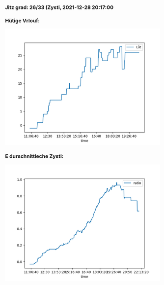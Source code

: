 ### Jitz grad: 26/33 (Zysti, 2021-12-28 20:17:00

### Hütige Vrlouf:
![Graph](Today.png)

### E durschnittleche Zysti:
![Graph](Zysti.png)